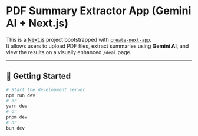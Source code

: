 # PDF Summary Extractor App (Gemini AI + Next.js)

This is a [Next.js](https://nextjs.org) project bootstrapped with [`create-next-app`](https://nextjs.org/docs/app/api-reference/cli/create-next-app).  
It allows users to upload PDF files, extract summaries using **Gemini AI**, and view the results on a visually enhanced `/deal` page.

---

## 🚀 Getting Started

```bash
# Start the development server
npm run dev
# or
yarn dev
# or
pnpm dev
# or
bun dev

